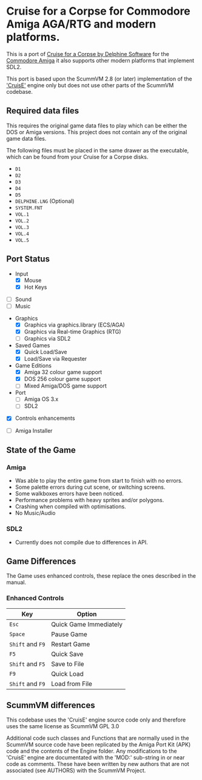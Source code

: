 # Cruise for a Corpse for Commodore Amiga AGA/RTG and modern platforms.

This is a port of [Cruise for a Corpse by Delphine Software](https://en.wikipedia.org/wiki/Cruise_for_a_Corpse) for the [Commodore Amiga](https://en.wikipedia.org/wiki/Amiga)  it also supports other modern platforms that implement SDL2.

This port is based upon the ScummVM 2.8 (or later) implementation of the ['CruisE'](https://github.com/scummvm/scummvm/tree/master/engines/cruise) engine only but does not use other parts of the ScummVM codebase.

## Required data files

This requires the original game data files to play which can be either the DOS or Amiga versions. This project does not contain any of the original game data files.

The following files must be placed in the same drawer as the executable, which can be found from your Cruise for a Corpse disks.

* `D1`
* `D2`
* `D3`
* `D4`
* `D5`
* `DELPHINE.LNG` (Optional)
* `SYSTEM.FNT`
* `VOL.1`
* `VOL.2`
* `VOL.3`
* `VOL.4`
* `VOL.5`

## Port Status

* Input
  * [X] Mouse
  * [X] Hot Keys
* [ ] Sound
* [ ] Music
* Graphics
  * [X] Graphics via graphics.library (ECS/AGA)
  * [X] Graphics via Real-time Graphics (RTG)
  * [ ] Graphics via SDL2
* Saved Games
  * [X] Quick Load/Save
  * [X] Load/Save via Requester
* Game Editions  
  * [X] Amiga 32 colour game support
  * [X] DOS 256 colour game support
  * [ ] Mixed Amiga/DOS game support
* Port
  * [ ] Amiga OS 3.x
  * [ ] SDL2
* [X] Controls enhancements
* [ ] Amiga Installer


## State of the Game

### Amiga

* Was able to play the entire game from start to finish with no errors.
* Some palette errors during cut scene, or switching screens.
* Some walkboxes errors have been noticed.
* Performance problems with heavy sprites and/or polygons.
* Crashing when compiled with optimisations.
* No Music/Audio

### SDL2

* Currently does not compile due to differences in API.

## Game Differences

The Game uses enhanced controls, these replace the ones described in the manual.

### Enhanced Controls

| Key              | Option                 |
|------------------|------------------------|
| `Esc`            | Quick Game Immediately |
| `Space`          | Pause Game             |
| `Shift` and `F9` | Restart Game   |
| `F5`             | Quick Save |
| `Shift` and `F5` | Save to File |
| `F9`             | Quick Load |
| `Shift` and `F9` | Load from File |


## ScummVM differences

This codebase uses the 'CruisE' engine source code only and therefore uses the same license as ScummVM GPL 3.0

Additional code such classes and Functions that are normally used in the ScummVM source code have been replicated by the Amiga Port Kit (APK) code and the contents of the Engine folder. Any modifications to the 'CruisE' engine are documentated with the 'MOD:' sub-string in or near code as comments. These have been written by new authors that are not associated (see AUTHORS) with the ScummVM Project.

